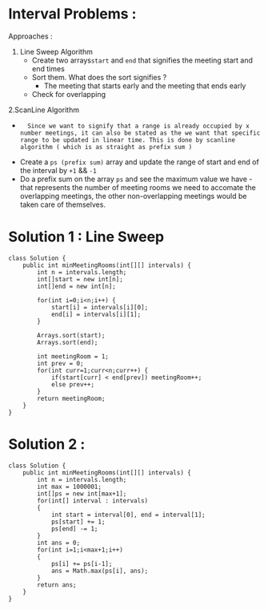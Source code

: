# Interval Problems : 

Approaches : 

1. Line Sweep Algorithm
	* Create two arrays`start` and `end` that signifies the meeting start and end times
	* Sort them. What does the sort signifies ?
		* The meeting that starts early and the meeting that ends early
	* Check for overlapping

2.ScanLine Algorithm
* 		Since we want to signify that a range is already occupied by x number meetings, it can also be stated as the we want that specific range to be updated in linear time. This is done by scanline algorithm ( which is as straight as prefix sum )
	
* 	Create a `ps (prefix sum)` array and update the range of start and end of the interval by `+1` && `-1`
* 	Do a prefix sum on the array `ps` and see the maximum value we have - that represents the number of meeting rooms we need to accomate the overlapping meetings, the other non-overlapping meetings would be taken care of themselves.


# Solution 1 : Line Sweep
```
class Solution {
    public int minMeetingRooms(int[][] intervals) {
        int n = intervals.length;
        int[]start = new int[n];
        int[]end = new int[n];
        
        for(int i=0;i<n;i++) {
            start[i] = intervals[i][0];
            end[i] = intervals[i][1];
        }
        
        Arrays.sort(start);
        Arrays.sort(end);
        
        int meetingRoom = 1;
        int prev = 0;
        for(int curr=1;curr<n;curr++) {
            if(start[curr] < end[prev]) meetingRoom++;
            else prev++;
        }
        return meetingRoom;
    }
}
```

# Solution 2 :
```
class Solution {
    public int minMeetingRooms(int[][] intervals) {
        int n = intervals.length;
        int max = 1000001;
        int[]ps = new int[max+1];
        for(int[] interval : intervals)
        {
            int start = interval[0], end = interval[1];
            ps[start] += 1;
            ps[end] -= 1;
        }
        int ans = 0;
        for(int i=1;i<max+1;i++)
        {
            ps[i] += ps[i-1];
            ans = Math.max(ps[i], ans);
        }
        return ans;
    }
}
```
